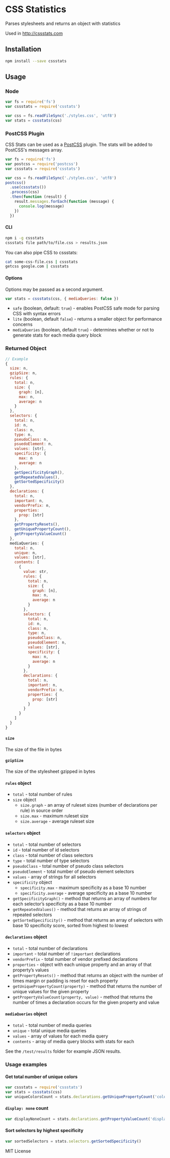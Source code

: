 # CSS Statistics
Parses stylesheets and returns an object with statistics

Used in http://cssstats.com

## Installation

```sh
npm install --save cssstats
```

## Usage

### Node

```js
var fs = require('fs')
var cssstats = require('csstats')

var css = fs.readFileSync('./styles.css', 'utf8')
var stats = cssstats(css)
```

### PostCSS Plugin

CSS Stats can be used as a [PostCSS](https://github.com/postcss/postcss) plugin.
The stats will be added to PostCSS's messages array.

```js
var fs = require('fs')
var postcss = require('postcss')
var cssstats = require('csstats')

var css = fs.readFileSync('./styles.css', 'utf8')
postcss()
  .use(cssstats())
  .process(css)
  .then(function (result) {
    result.messages.forEach(function (message) {
      console.log(message)
    })
  })
```

#### CLI

```sh
npm i -g cssstats
cssstats file path/to/file.css > results.json
```

You can also pipe CSS to cssstats:

```sh
cat some-css-file.css | cssstats
getcss google.com | cssstats
```

#### Options

Options may be passed as a second argument.

```js
var stats = cssstats(css, { mediaQueries: false })
```

- `safe` (boolean, default: `true`) - enables PostCSS safe mode for parsing CSS with syntax errors
- `lite` (boolean, default `false`) - returns a smaller object for performance concerns
- `mediaQueries` (boolean, default `true`) - determines whether or not to generate stats for each media query block

### Returned Object

```js
// Example
{
  size: n,
  gzipSize: n,
  rules: {
    total: n,
    size: {
      graph: [n],
      max: n,
      average: n
    }
  },
  selectors: {
    total: n,
    id: n,
    class: n,
    type: n,
    pseudoClass: n,
    psuedoElement: n,
    values: [str],
    specificity: {
      max: n
      average: n
    },
    getSpecificityGraph(),
    getRepeatedValues(),
    getSortedSpecificity()
  },
  declarations: {
    total: n,
    important: n,
    vendorPrefix: n,
    properties:
      prop: [str]
    },
    getPropertyResets(),
    getUniquePropertyCount(),
    getPropertyValueCount()
  },
  mediaQueries: {
    total: n,
    unique: n,
    values: [str],
    contents: [
      {
        value: str,
        rules: {
          total: n,
          size: {
            graph: [n],
            max: n,
            average: n
          }
        },
        selectors: {
          total: n,
          id: n,
          class: n,
          type: n,
          pseudoClass: n,
          pseudoElement: n,
          values: [str],
          specificity: {
            max: n,
            average: n
          }
        },
        declarations: {
          total: n,
          important: n,
          vendorPrefix: n,
          properties: {
            prop: [str]
          }
        }
      }
    ]
  }
}
```

#### `size`
The size of the file in bytes

#### `gzipSize`
The size of the stylesheet gzipped in bytes

#### `rules` object

- `total` - total number of rules
- `size` object
  - `size.graph` - an array of ruleset sizes (number of declarations per rule) in source order
  - `size.max` - maximum ruleset size
  - `size.average` - average ruleset size

#### `selectors` object

- `total` - total number of selectors
- `id` - total number of id selectors
- `class` - total number of class selectors
- `type` - total number of type selectors
- `pseudoClass` - total number of pseudo class selectors
- `pseudoElement` - total number of pseudo element selectors
- `values` - array of strings for all selectors
- `specificity` object
  - `specificity.max` - maximum specificity as a base 10 number
  - `specificity.average` - average specificity as a base 10 number
- `getSpecificityGraph()` - method that returns an array of numbers for each selector’s specificity as a base 10 number
- `getRepeatedValues()` - method that returns an array of strings of repeated selectors
- `getSortedSpecificity()` - method that returns an array of selectors with base 10 specificity score, sorted from highest to lowest

#### `declarations` object

- `total` - total number of declarations
- `important` - total number of `!important` declarations
- `vendorPrefix` - total number of vendor prefixed declarations
- `properties` - object with each unique property and an array of that property’s values
- `getPropertyResets()` - method that returns an object with the number of times margin or padding is reset for each property
- `getUniquePropertyCount(property)` - method that returns the number of unique values for the given property
- `getPropertyValueCount(property, value)` - method that returns the number of times a declaration occurs for the given property and value

#### `mediaQueries` object

- `total` - total number of media queries
- `unique` - total unique media queries
- `values` - array of values for each media query
- `contents` - array of media query blocks with stats for each


See the `/test/results` folder for example JSON results.

### Usage examples

#### Get total number of unique colors

```js
var cssstats = require('cssstats')
var stats = cssstats(css)
var uniqueColorsCount = stats.declarations.getUniquePropertyCount('color')
```

#### `display: none` count

```js
var displayNoneCount = stats.declarations.getPropertyValueCount('display', 'none')
```

#### Sort selectors by highest specificity

```js
var sortedSelectors = stats.selectors.getSortedSpecificity()
```


MIT License

